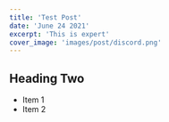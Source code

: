 ```yaml
---
title: 'Test Post'
date: 'June 24 2021'
excerpt: 'This is expert'
cover_image: 'images/post/discord.png'
---
```

## Heading Two

* Item 1
* Item 2
